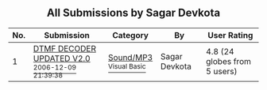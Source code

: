 ﻿<div align="center">

## All Submissions by Sagar Devkota

</div>

No.  | Submission | Category | By   | User Rating
---- | ---------- | -------- | ---- | -----------
1 | [DTMF DECODER UPDATED V2\.0<br /><sup>2006-12-09 21:39:38</sup>](https://github.com/Planet-Source-Code/sagar-devkota-dtmf-decoder-updated-v2-0__1-67331) | [Sound/MP3<br /><sup>Visual Basic</sup>](../ByCategory/sound-mp3__1-45.md) | Sagar Devkota | 4.8 (24 globes from 5 users)
